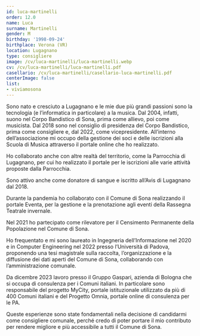 ```yaml
---
id: luca-martinelli
order: 12.0
name: Luca
surname: Martinelli
gender: M
birthday: '1998-09-24'
birthplace: Verona (VR)
location: Lugagnano
type: consigliere
image: /cv/luca-martinelli/luca-martinelli.webp
cv: /cv/luca-martinelli/luca-martinelli.pdf
casellario: /cv/luca-martinelli/casellario-luca-martinelli.pdf
centerImage: false
list:
- viviamosona
---
```


Sono nato e cresciuto a Lugagnano e le mie due più grandi passioni sono la tecnologia (e l’informatica in particolare) a la musica. Dal 2004, infatti, suono nel Corpo Bandistico di Sona, prima come allievo, poi come musicista. Dal 2018 sono nel consiglio di presidenza del Corpo Bandistico, prima come consigliere e, dal 2022, come vicepresidente. All’interno dell’associazione mi occupo della gestione dei soci e delle iscrizioni alla Scuola di Musica attraverso il portale online che ho realizzato.

Ho collaborato anche con altre realtà del territorio, come la Parrocchia di Lugagnano, per cui ho realizzato il portale per le iscrizioni alle varie attività proposte dalla Parrocchia.

Sono attivo anche come donatore di sangue e iscritto all’Avis di Lugagnano dal 2018.

Durante la pandemia ho collaborato con il Comune di Sona realizzando il portale Eventa, per la gestione e la prenotazione agli eventi della Rassegna Teatrale invernale.

Nel 2021 ho partecipato come rilevatore per il Censimento Permanente della Popolazione nel Comune di Sona.

Ho frequentato e mi sono laureato in Ingegneria dell’Informazione nel 2020 e in Computer Engineering nel 2022 presso l’Università di Padova, proponendo una tesi magistrale sulla raccolta, l’organizzazione e la diffusione dei dati aperti del Comune di Sona, collaborando con l’amministrazione comunale.

Da dicembre 2023 lavoro presso il Gruppo Gaspari, azienda di Bologna che si occupa di consulenza per i Comuni italiani. In particolare sono responsabile del progetto MyCity, portale istituzionale utilizzato da più di 400 Comuni italiani e del Progetto Omnia, portale online di consulenza per le PA.

Queste esperienze sono state fondamentali nella decisione di candidarmi come consigliere comunale, perché credo di poter portare il mio contributo per rendere migliore e più accessibile a tutti il Comune di Sona.